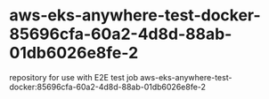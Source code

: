 # aws-eks-anywhere-test-docker-85696cfa-60a2-4d8d-88ab-01db6026e8fe-2
repository for use with E2E test job aws-eks-anywhere-test-docker:85696cfa-60a2-4d8d-88ab-01db6026e8fe-2
